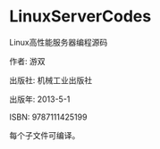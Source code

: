 # LinuxServerCodes
Linux高性能服务器编程源码

作者: 游双 

出版社: 机械工业出版社

出版年: 2013-5-1

ISBN: 9787111425199

每个子文件可编译。

